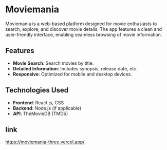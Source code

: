# Moviemania

Moviemania is a web-based platform designed for movie enthusiasts to search, explore, and discover movie details. The app features a clean and user-friendly interface, enabling seamless browsing of movie information.

## Features

- **Movie Search**: Search movies by title.
- **Detailed Information**: Includes synopsis, release date, etc.
- **Responsive**: Optimized for mobile and desktop devices.

## Technologies Used

- **Frontend**: React.js, CSS
- **Backend**: Node.js (if applicable)
- **API**: TheMovieDB (TMDb)

## link
https://moviemania-three.vercel.app/
